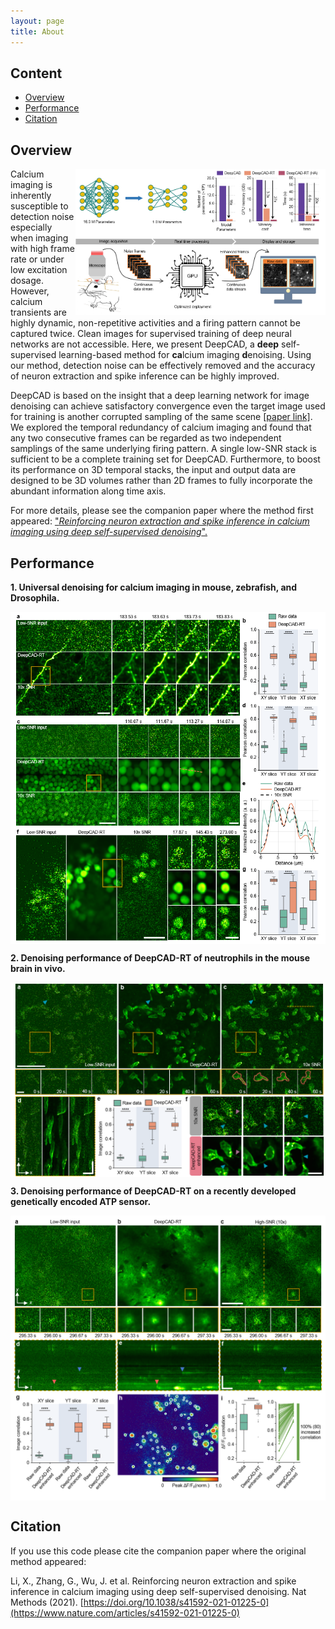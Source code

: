 ```yaml
---
layout: page
title: About
---
```


## Content

- [Overview](#overview)
- [Performance](#performance)
- [Citation](#citation)

## Overview

<img src="https://github.com/STAR-811/Deepcad-RT-page/blob/master/images/schematic.png?raw=true" width="400" align="right">

Calcium imaging is inherently susceptible to detection noise especially when imaging with high frame rate or under low excitation dosage. However, calcium transients are highly dynamic, non-repetitive activities and a firing pattern cannot be captured twice. Clean images for supervised training of deep neural networks are not accessible. Here, we present DeepCAD, a **deep** self-supervised learning-based method for **ca**lcium imaging **d**enoising. Using our method, detection noise can be effectively removed and the accuracy of neuron extraction and spike inference can be highly improved.

DeepCAD is based on the insight that a deep learning network for image denoising can achieve satisfactory convergence even the target image used for training is another corrupted sampling of the same scene [[paper link]](https://arxiv.org/abs/1803.04189). We explored the temporal redundancy of calcium imaging and found that any two consecutive frames can be regarded as two independent samplings of the same underlying firing pattern. A single low-SNR stack is sufficient to be a complete training set for DeepCAD. Furthermore, to boost its performance on 3D temporal stacks, the input and output data are designed to be 3D volumes rather than 2D frames to fully incorporate the abundant information along time axis.

For more details, please see the companion paper where the method first appeared: 
["*Reinforcing neuron extraction and spike inference in calcium imaging using deep self-supervised denoising*".](https://www.nature.com/articles/s41592-021-01225-0)



## Performance

**1. Universal denoising for calcium imaging in mouse, zebrafish, and Drosophila.**

<img src="https://github.com/STAR-811/Deepcad-RT-page/blob/master/images/calcium_imaging.png?raw=true" width="700" align="middle">

**2. Denoising performance of DeepCAD-RT of neutrophils in the mouse brain in vivo.** 

<img src="https://github.com/STAR-811/Deepcad-RT-page/blob/master/images/neutrophil.png?raw=true" width="700" align="middle">

**3. Denoising performance of DeepCAD-RT on a recently developed genetically encoded ATP sensor.**

<img src="https://github.com/STAR-811/Deepcad-RT-page/blob/master/images/ATP.png?raw=true" width="700" align="middle">

## Citation

If you use this code please cite the companion paper where the original method appeared: 

Li, X., Zhang, G., Wu, J. et al. Reinforcing neuron extraction and spike inference in calcium imaging using deep self-supervised denoising. Nat Methods (2021). [https://doi.org/10.1038/s41592-021-01225-0](https://www.nature.com/articles/s41592-021-01225-0)